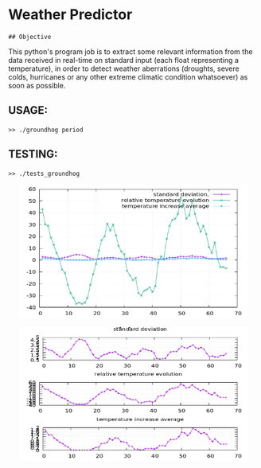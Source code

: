 
# Weather Predictor

    ## Objective

This python's program job is to extract some relevant information from the data received in real-time on standard input (each
float representing a temperature), in order to detect weather aberrations (droughts, severe colds, hurricanes
or any other extreme climatic condition whatsoever) as soon as possible.

## USAGE:

```
>> ./groundhog period
```

## TESTING:

```
>> ./tests_groundhog
```

<p align="center">
  <img width="460" height="270" src="https://github.com/G0nzal0zz/Weather_Predictor/blob/main/bonus/ground1.png">
</p>
<p align="center">
  <img width="460" height="270" src="https://github.com/G0nzal0zz/Weather_Predictor/blob/main/bonus/ground2.png">
</p>



